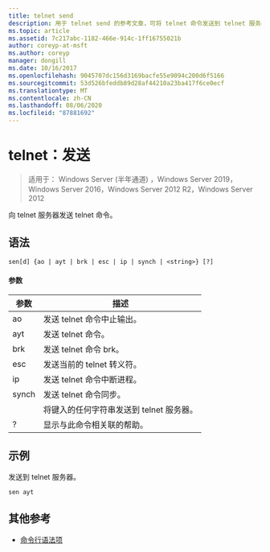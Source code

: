 ```yaml
---
title: telnet send
description: 用于 telnet send 的参考文章，可将 telnet 命令发送到 telnet 服务器。
ms.topic: article
ms.assetid: 7c217abc-1182-466e-914c-1ff16755021b
author: coreyp-at-msft
ms.author: coreyp
manager: dongill
ms.date: 10/16/2017
ms.openlocfilehash: 9045707dc156d3169bacfe55e9094c200d6f5166
ms.sourcegitcommit: 53d526bfeddb89d28af44210a23ba417f6ce0ecf
ms.translationtype: MT
ms.contentlocale: zh-CN
ms.lasthandoff: 08/06/2020
ms.locfileid: "87881692"
---
```

# <a name="telnet-send"></a>telnet：发送

> 适用于： Windows Server (半年通道) ，Windows Server 2019，Windows Server 2016，Windows Server 2012 R2，Windows Server 2012

向 telnet 服务器发送 telnet 命令。

## <a name="syntax"></a>语法
```
sen[d] {ao | ayt | brk | esc | ip | synch | <string>} [?]
```
#### <a name="parameters"></a>参数

| 参数 |                     描述                      |
|-----------|------------------------------------------------------|
|    ao     |       发送 telnet 命令中止输出。        |
|    ayt    |       发送 telnet 命令。       |
|    brk    |            发送 telnet 命令 brk。            |
|    esc    |      发送当前的 telnet 转义符。      |
|    ip     |     发送 telnet 命令中断进程。     |
|   synch   |           发送 telnet 命令同步。           |
| <string>  | 将键入的任何字符串发送到 telnet 服务器。 |
|     ?     |     显示与此命令相关联的帮助。      |

## <a name="examples"></a>示例
发送到 telnet 服务器。
```
sen ayt
```
## <a name="additional-references"></a>其他参考
- [命令行语法项](command-line-syntax-key.md)
